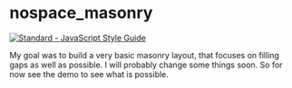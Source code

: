 # nospace_masonry

[![Standard - JavaScript Style Guide](https://cdn.rawgit.com/feross/standard/master/badge.svg)](https://github.com/feross/standard)

My goal was to build a very basic masonry layout, that focuses on filling gaps as well as possible.
I will probably change some things soon. So for now see the demo to see what is possible.
